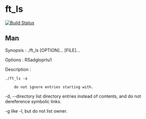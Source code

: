 ft_ls
=======

[![Build Status](https://travis-ci.org/Vallium/ft_ls.svg)](https://travis-ci.org/Vallium/ft_ls)

Man
--------
Synopsis : ./ft_ls [OPTION]... [FILE]...

Options : RSadgloprtu1

Description :

`./ft_ls -a`
	
    	do not ignore entries starting with.

-d, --directory
	      list directory entries instead of contents, and do not  dereference symbolic links.

-g     like -l, but do not list owner.
